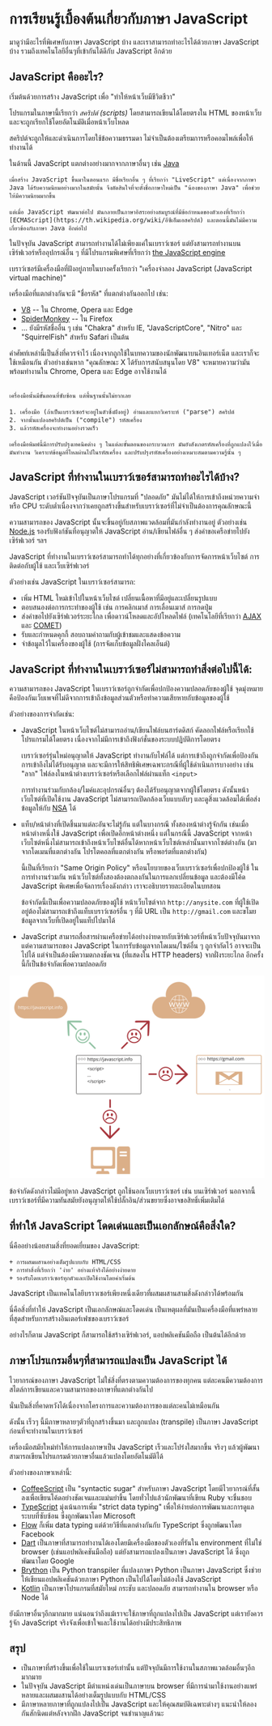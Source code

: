 # การเรียนรู้เบื้องต้นเกี่ยวกับภาษา JavaScript

มาดูว่ามีอะไรที่พิเศษกับภาษา JavaScript บ้าง และเราสามารถทำอะไรได้ด้วยภาษา JavaScript บ้าง รวมถึงเทคโนโลยีอื่นๆที่เข้ากันได้ดีกับ JavaScript อีกด้วย

## JavaScript คืออะไร?

เริ่มต้นด้วยการสร้าง JavaScript เพื่อ "ทำให้หน้าเว็บมีชีวิตชีวา"

โปรแกรมในภาษานี้เรียกว่า *สคริปต์ (scripts)* โดยสามารถเขียนได้โดยตรงใน HTML ของหน้าเว็บและจะถูกเรียกใช้โดยอัตโนมัติเมื่อหน้าเว็บโหลด

สคริปต์จะถูกให้และดำเนินการโดยใช้ข้อความธรรมดา ไม่จำเป็นต้องเตรียมการหรือคอมไพล์เพื่อให้ทำงานได้

ในด้านนี้ JavaScript แตกต่างอย่างมากจากภาษาอื่นๆ เช่น  [Java](https://th.wikipedia.org/wiki/ภาษาจาวา)

```smart header="ทำไมถึงเรียกว่า <u>Java</u>Script?"
เมื่อสร้าง JavaScript ขึ้นมาในตอนแรก มีชื่อเรียกอื่น ๆ ที่เรียกว่า "LiveScript" แต่เนื่องจากภาษา Java ได้รับความนิยมอย่างมากในสมัยนั้น จึงตัดสินใจที่จะตั้งชื่อภาษาใหม่เป็น "น้องของภาษา Java" เพื่อช่วยให้มีความนิยมมากขึ้น

แต่เมื่อ JavaScript พัฒนาต่อไป มันกลายเป็นภาษาอิสระอย่างสมบูรณ์ที่มีข้อกำหนดของตัวเองที่เรียกว่า [ECMAScript](https://th.wikipedia.org/wiki/อีซีเอ็มเอสคริปต์) และตอนนี้มันไม่มีความเกี่ยวข้องกับภาษา Java อีกต่อไป
```

ในปัจจุบัน JavaScript สามารถทำงานได้ไม่เพียงแค่ในเบราว์เซอร์ แต่ยังสามารถทำงานบนเซิร์ฟเวอร์หรืออุปกรณ์อื่น ๆ ที่มีโปรแกรมพิเศษที่เรียกว่า [the JavaScript engine](https://en.wikipedia.org/wiki/JavaScript_engine)

เบราว์เซอร์มีเครื่องมือที่ฝังอยู่ภายในบางครั้งเรียกว่า "เครื่องจำลอง JavaScript (JavaScript virtual machine)"

เครื่องมือที่แตกต่างกันจะมี "ชื่อรหัส" ที่แตกต่างกันออกไป เช่น:

- [V8](https://en.wikipedia.org/wiki/V8_(JavaScript_engine)) -- ใน Chrome, Opera และ Edge
- [SpiderMonkey](https://en.wikipedia.org/wiki/SpiderMonkey) -- ใน Firefox
- ... ยังมีรหัสชื่ออื่น ๆ เช่น "Chakra" สำหรับ IE, "JavaScriptCore", "Nitro" และ "SquirrelFish" สำหรับ Safari เป็นต้น

คำศัพท์เหล่านี้เป็นสิ่งที่ควรจำไว้ เนื่องจากถูกใช้ในบทความของนักพัฒนาบนอินเทอร์เน็ต และเราก็จะใช้เหมือนกัน ตัวอย่างเช่นหาก "คุณลักษณะ X ได้รับการสนับสนุนโดย V8" จะหมายความว่ามันพร้อมทำงานใน Chrome, Opera และ Edge อาจใช้งานได้

```smart header="เครื่องมือทำงานอย่างไร"

เครื่องมือนั้นมีขั้นตอนที่ซับซ้อน แต่พื้นฐานนั้นไม่ยากเลย

1. เครื่องมือ (ถ้าเป็นเบราว์เซอร์จะอยู่ในตัวซึ่งฝังอยู่) อ่านและแยกวิเคราะห์ ("parse") สคริปต์
2. จากนั้นแปลงสคริปต์เป็น ("compile") รหัสเครื่อง
3. แล้วรหัสเครื่องจะทำงานอย่างรวดเร็ว

เครื่องมือพิมพ์นี้มีการปรับปรุงเทคนิคต่าง ๆ ในแต่ละขั้นตอนของกระบวนการ มันยังสังเกตรหัสเครื่องที่ถูกแปลงไว้เมื่อมันทำงาน วิเคราะห์ข้อมูลที่ไหลผ่านไปในรหัสเครื่อง และปรับปรุงรหัสเครื่องอย่างเหมาะสมตามความรู้นั้น ๆ
```

## JavaScript ที่ทำงานในเบราว์เซอร์สามารถทำอะไรได้บ้าง?

JavaScript เวอร์ชันปัจจุบันเป็นภาษาโปรแกรมที่ "ปลอดภัย" มันไม่ได้ให้การเข้าถึงหน่วยความจำหรือ CPU ระดับต่ำเนื่องจากว่าเคยถูกสร้างขึ้นสำหรับเบราว์เซอร์ที่ไม่จำเป็นต้องการคุณลักษณะนี้

ความสามารถของ JavaScript นั้นจะขึ้นอยู่กับสภาพแวดล้อมที่มันกำลังทำงานอยู่ ตัวอย่างเช่น [Node.js](https://wikipedia.org/wiki/Node.js)  รองรับฟังก์ชันที่อนุญาตให้ JavaScript อ่าน/เขียนไฟล์อื่น ๆ ส่งคำขอเครือข่ายไปยังเซิร์ฟเวอร์ ฯลฯ

JavaScript ที่ทำงานในเบราว์เซอร์สามารถทำได้ทุกอย่างที่เกี่ยวข้องกับการจัดการหน้าเว็บไซต์ การติดต่อกับผู้ใช้ และเว็บเซิร์ฟเวอร์

ตัวอย่างเช่น JavaScript ในเบราว์เซอร์สามารถ:

- เพิ่ม HTML ใหม่เข้าไปในหน้าเว็บไซต์ เปลี่ยนเนื้อหาที่มีอยู่และเปลี่ยนรูปแบบ
- ตอบสนองต่อการกระทำของผู้ใช้ เช่น การคลิกเมาส์ การเลื่อนเมาส์ การกดปุ่ม
- ส่งคำขอไปยังเซิร์ฟเวอร์ระยะไกล เพื่อดาวน์โหลดและอัปโหลดไฟล์ (เทคโนโลยีที่เรียกว่า [AJAX](https://th.wikipedia.org/wiki/เอแจ็กซ์) และ [COMET](https://en.wikipedia.org/wiki/Comet_(programming)))
- รับและกำหนดคุกกี้ สอบถามคำถามกับผู้เข้าชมและแสดงข้อความ
- จำข้อมูลไว้ในเครื่องของผู้ใช้ (การจัดเก็บข้อมูลฝั่งไคลเอ็นต์)

## JavaScript ที่ทำงานในเบราว์เซอร์ไม่สามารถทำสิ่งต่อไปนี้ได้:

ความสามารถของ JavaScript ในเบราว์เซอร์ถูกจำกัดเพื่อปกป้องความปลอดภัยของผู้ใช้ จุดมุ่งหมายคือป้องกันเว็บเพจที่ไม่ดีจากการเข้าถึงข้อมูลส่วนตัวหรือทำความเสียหายกับข้อมูลของผู้ใช้

ตัวอย่างของการจำกัดเช่น:

- JavaScript ในหน้าเว็บไซต์ไม่สามารถอ่าน/เขียนไฟล์บนฮาร์ดดิสก์ คัดลอกไฟล์หรือเรียกใช้โปรแกรมได้โดยตรง เนื่องจากไม่มีการเข้าถึงฟังก์ชั่นของระบบปฏิบัติการโดยตรง

  เบราว์เซอร์รุ่นใหม่อนุญาตให้ JavaScript ทำงานกับไฟล์ได้ แต่การเข้าถึงถูกจำกัดเพื่อป้องกันการเข้าถึงไม่ได้รับอนุญาต และจะมีการให้สิทธิพิเศษเฉพาะกรณีที่ผู้ใช้ดำเนินการบางอย่าง เช่น "ลาก" ไฟล์ลงในหน้าต่างเบราว์เซอร์หรือเลือกไฟล์ผ่านแท็ก `<input>`

  การทำงานร่วมกับกล้อง/ไมค์และอุปกรณ์อื่นๆ ต้องได้รับอนุญาตจากผู้ใช้โดยตรง ดังนั้นหน้าเว็บไซต์ที่เปิดใช้งาน JavaScript ไม่สามารถเปิดกล้องเว็บแบบลับๆ และดูสิ่งแวดล้อมได้เพื่อส่งข้อมูลให้กับ [NSA](https://en.wikipedia.org/wiki/National_Security_Agency) ได้
- แท็บ/หน้าต่างที่เปิดชึ้นมาแต่ละอันจะไม่รู้กัน แต่ในบางกรณี ทั้งสองหน้าต่างรู้จักกัน เช่นเมื่อหน้าต่างหนึ่งใช้ JavaScript เพื่อเปิดอีกหน้าต่างหนึ่ง แต่ในกรณีนี้ JavaScript จากหน้าเว็บไซต์หนึ่งไม่สามารถเข้าถึงหน้าเว็บไซต์อื่นได้หากหน้าเว็บไซต์เหล่านั้นมาจากไซต์ต่างกัน (มาจากโดเมนที่แตกต่างกัน โปรโตคอลที่แตกต่างกัน หรือพอร์ตที่แตกต่างกัน)

  นี้เป็นที่เรียกว่า "Same Origin Policy" หรือนโยบายของเว็บเบราว์เซอร์เพื่อปกป้องผู้ใช้ ในการทำงานร่วมกัน หน้าเว็บไซต์ทั้งสองต้องตกลงกันในการแลกเปลี่ยนข้อมูล และต้องมีโค้ด JavaScript พิเศษเพื่อจัดการเรื่องดังกล่าว เราจะอธิบายรายละเอียดในบทสอน

  ข้อจำกัดนี้เป็นเพื่อความปลอดภัยของผู้ใช้ หน้าเว็บไซต์จาก `http://anysite.com` ที่ผู้ใช้เปิดอยู่ต้องไม่สามารถเข้าถึงแท็บเบราว์เซอร์อื่น ๆ ที่มี URL เป็น `http://gmail.com` และขโมยข้อมูลจากเว็บที่เปิดอยู่ในแท็ปไปมาได้
- JavaScript สามารถสื่อสารผ่านเครือข่ายได้อย่างง่ายดายกับเซิร์ฟเวอร์ที่หน้าเว็บปัจจุบันมาจาก แต่ความสามารถของ JavaScript ในการรับข้อมูลจากโดเมน/ไซต์อื่น ๆ ถูกจำกัดไว้ อาจจะเป็นไปได้ แต่จำเป็นต้องมีความตกลงชัดเจน (ที่แสดงใน HTTP headers) จากฝั่งระยะไกล อีกครั้งนี้ก็เป็นข้อจำกัดเพื่อความปลอดภัย

![](limitations.svg)

ข้อจำกัดดังกล่าวไม่มีอยู่หาก JavaScript ถูกใช้นอกเว็บเบราว์เซอร์ เช่น บนเซิร์ฟเวอร์ นอกจากนี้ เบราว์เซอร์ที่มีความทันสมัยยังอนุญาตให้ใช้ปลั๊กอิน/ส่วนขยายซึ่งอาจขอสิทธิ์เพิ่มเติมได้

## ที่ทำให้ JavaScript โดดเด่นและเป็นเอกลักษณ์คือสิ่งใด?

นี่คืออย่างน้อยสามสิ่งที่ยอดเยี่ยมของ JavaScript:

```compare
+ การผสมผสานอย่างเต็มรูปแบบกับ HTML/CSS
+ การทำสิ่งที่เรียกว่า 'ง่าย' อย่างแท้จริงได้อย่างง่ายดาย
+ รองรับโดยเบราว์เซอร์ทุกตัวและเปิดใช้งานโดยค่าเริ่มต้น
```
JavaScript เป็นเทคโนโลยีบราวเซอร์เพียงหนึ่งเดียวที่ผสมผสานสามสิ่งดังกล่าวได้พร้อมกัน

นี่คือสิ่งที่ทำให้ JavaScript เป็นเอกลักษณ์และโดดเด่น เป็นเหตุผลที่มันเป็นเครื่องมือที่แพร่หลายที่สุดสำหรับการสร้างอินเตอร์เฟซของเบราว์เซอร์

อย่างไรก็ตาม JavaScript ก็สามารถใช้สร้างเซิร์ฟเวอร์, แอปพลิเคชันมือถือ เป็นต้นได้อีกด้วย

## ภาษาโปรแกรมอื่นๆที่สามารถแปลงเป็น JavaScript ได้

ไวยากรณ์ของภาษา JavaScript ไม่ใช่สิ่งที่ตรงตามความต้องการของทุกคน แต่ละคนมีความต้องการสไตล์การเขียนและความสามารถของภาษาที่แตกต่างกันไป

นั่นเป็นสิ่งที่คาดหวังได้เนื่องจากโครงการและความต้องการของแต่ละคนไม่เหมือนกัน

ดังนั้น เร็วๆ นี้มีภาษาหลายๆตัวที่ถูกสร้างขึ้นมา และถูกแปลง (transpile) เป็นภาษา JavaScript ก่อนที่จะทำงานในเบราว์เซอร์

เครื่องมือสมัยใหม่ทำให้การแปลงภาษาเป็น JavaScript เร็วและโปร่งใสมากขึ้น จริงๆ แล้วผู้พัฒนาสามารถเขียนโปรแกรมด้วยภาษาอื่นแล้วแปลงโดยอัตโนมัติได้

ตัวอย่างของภาษาเหล่านี้:

- [CoffeeScript](https://coffeescript.org/) เป็น "syntactic sugar" สำหรับภาษา JavaScript โดยมีไวยากรณ์ที่สั้นลงเพื่อเขียนโค้ดอย่างชัดเจนและแม่นยำขึ้น โดยทั่วไปแล้วนักพัฒนาที่เขียน Ruby จะชื่นชอบ
- [TypeScript](https://www.typescriptlang.org/) มุ่งเน้นการเพิ่ม "strict data typing" เพื่อให้ง่ายต่อการพัฒนาและการดูแลระบบที่ซับซ้อน ซึ่งถูกพัฒนาโดย Microsoft
- [Flow](https://flow.org/) ก็เพิ่ม data typing แต่ด้วยวิธีที่แตกต่างกันกับ TypeScript ซึ่งถูกพัฒนาโดย Facebook
- [Dart](https://www.dartlang.org/) เป็นภาษาที่สามารถทำงานได้เองโดยมีเครื่องมือของตัวเองที่รันใน environment ที่ไม่ใช่ browser (เช่นแอปพลิเคชันมือถือ) แต่ยังสามารถแปลงเป็นภาษา JavaScript ได้ ซึ่งถูกพัฒนาโดย Google
- [Brython](https://brython.info/) เป็น Python transpiler ที่แปลงภาษา Python เป็นภาษา JavaScript ซึ่งช่วยให้เขียนแอปพลิเคชันด้วยภาษา Python เป็นไปได้โดยไม่ต้องใช้ JavaScript
- [Kotlin](https://kotlinlang.org/docs/reference/js-overview.html) เป็นภาษาโปรแกรมที่สมัยใหม่ กระชับ และปลอดภัย สามารถทำงานใน browser หรือ Node ได้

ยังมีภาษาอื่นๆอีกมากมาย แน่นอนว่าถึงแม้เราจะใช้ภาษาที่ถูกแปลงไปเป็น JavaScript แต่เรายังควรรู้จัก JavaScript จริงจังเพื่อเข้าใจและใช้งานได้อย่างมีประสิทธิภาพ

## สรุป

- เป็นภาษาที่สร้างขึ้นเพื่อใช้ในเบราเซอร์เท่านั้น แต่ปัจจุบันมีการใช้งานในสภาพแวดล้อมอื่นๆอีกมากมาย
- ในปัจจุบัน JavaScript มีตำแหน่งเด่นเป็นภาษาบน browser ที่มีการนำมาใช้งานอย่างแพร่หลายและผสมผสานได้อย่างเต็มรูปแบบกับ HTML/CSS
- มีภาษาหลายภาษาที่ถูกแปลงไปเป็น JavaScript และให้คุณสมบัติเฉพาะต่างๆ แนะนำให้ลองกันสักนิดแต่หลังจากฝึก JavaScript จนชำนาญแล้วนะ
